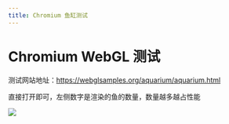 ```yaml
---
title: Chromium 鱼缸测试
---
```


# Chromium WebGL 测试

测试网站地址：https://webglsamples.org/aquarium/aquarium.html

直接打开即可，左侧数字是渲染的鱼的数量，数量越多越占性能

![](/img/benchmark/chromium_webgl_1.png)
